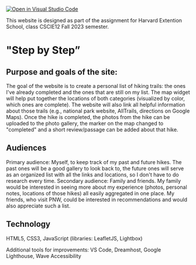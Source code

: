 [![Open in Visual Studio Code](https://classroom.github.com/assets/open-in-vscode-718a45dd9cf7e7f842a935f5ebbe5719a5e09af4491e668f4dbf3b35d5cca122.svg)](https://classroom.github.com/online_ide?assignment_repo_id=13203065&assignment_repo_type=AssignmentRepo)

This website is designed as part of the assignment for Harvard Extention School, class CSCIE12 Fall 2023 semester. 

# "Step by Step”

## Purpose and goals of the site:
The goal of the website is to create a personal list of hiking trails: the ones I've already completed and the ones that are still on my list. The map widget will help put together the locations of both categories (visualized by color, which ones are complete). The website will also link all helpful information about those trails (e.g., national park website, AllTrails, directions on Google Maps). Once the hike is completed, the photos from the hike can be uploaded to the photo gallery, the marker on the map changed to "completed" and a short review/passage can be added about that hike.

## Audiences
Primary audience: Myself, to keep track of my past and future hikes. The past ones will be a good gallery to look back to, the future ones will serve as an organized list with all the links and locations, so I don't have to do research every time. 
Secondary audience: Family and friends. My family would be interested in seeing more about my experience (photos, personal notes, locations of those hikes) all easily aggregated in one place. My friends, who visit PNW, could be interested in recommendations and would also appreciate such a list. 

## Technology
HTML5, CSS3, JavaScript (libraries: LeafletJS, Lightbox)

Additional tools for improvements: 
VS Code, Dreamhost, Google Lighthouse, Wave Accessibility 

